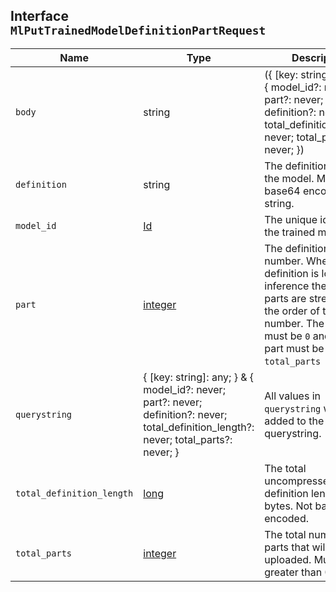 ## Interface `MlPutTrainedModelDefinitionPartRequest`

| Name | Type | Description |
| - | - | - |
| `body` | string | ({ [key: string]: any; } & { model_id?: never; part?: never; definition?: never; total_definition_length?: never; total_parts?: never; }) | All values in `body` will be added to the request body. |
| `definition` | string | The definition part for the model. Must be a base64 encoded string. |
| `model_id` | [Id](./Id.md) | The unique identifier of the trained model. |
| `part` | [integer](./integer.md) | The definition part number. When the definition is loaded for inference the definition parts are streamed in the order of their part number. The first part must be `0` and the final part must be `total_parts - 1`. |
| `querystring` | { [key: string]: any; } & { model_id?: never; part?: never; definition?: never; total_definition_length?: never; total_parts?: never; } | All values in `querystring` will be added to the request querystring. |
| `total_definition_length` | [long](./long.md) | The total uncompressed definition length in bytes. Not base64 encoded. |
| `total_parts` | [integer](./integer.md) | The total number of parts that will be uploaded. Must be greater than 0. |
